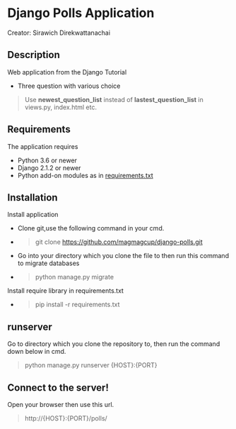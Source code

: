 # Django Polls Application

Creator: Sirawich Direkwattanachai
## Description
Web application from the Django Tutorial 
* Three question with various choice

> Use **newest_question_list** instead of **lastest_question_list** in views.py, index.html etc.

## Requirements

The application requires
* Python 3.6 or newer
* Django 2.1.2 or newer
* Python add-on modules as in [requirements.txt](requirements.txt)

## Installation
Install application
* Clone git,use the following command in your cmd.

* > git clone https://github.com/magmagcup/django-polls.git

* Go into your directory which you clone the file to then run this command to migrate databases

* > python manage.py migrate 

Install require library in requirements.txt

* > pip install -r requirements.txt

## runserver
Go to directory which you clone the repository to, then run the command down below in cmd. 

>  python manage.py runserver {HOST}:{PORT}
 
 
## Connect to the server!
 
Open your browser then use this url.
 
 > http://{HOST}:{PORT}/polls/
 



